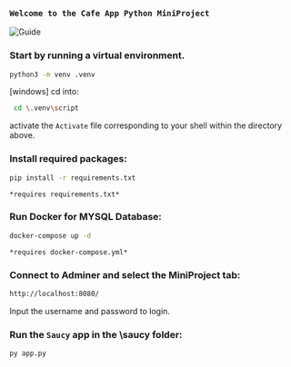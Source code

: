 ### ```Welcome to the Cafe App Python MiniProject```

![Guide][1]

[1]: https://media.istockphoto.com/vectors/instructions-manual-concept-user-manual-flat-style-vector-concept-vector-id1165498595?k=20&m=1165498595&s=612x612&w=0&h=L9pU_d_bqf4zLUysQ1glsXut-5KT6atSm5yY1M7PFVw=



### Start by running a virtual environment. 
```sh
python3 -m venv .venv 
```
[windows] cd into: 
```sh 
 cd \.venv\script
```
activate the ```Activate``` file corresponding to your shell within the directory above.

### Install required packages:
```sh 
pip install -r requirements.txt 
```
``` *requires requirements.txt* ```

### Run Docker for MYSQL Database:
```sh 
docker-compose up -d 
```
``` *requires docker-compose.yml* ```

### Connect to Adminer and select the MiniProject tab:
```sh 
http://localhost:8080/ 
```
Input the username and password to login.

### Run the ```Saucy``` app in the \saucy folder:
```sh
py app.py 
```
